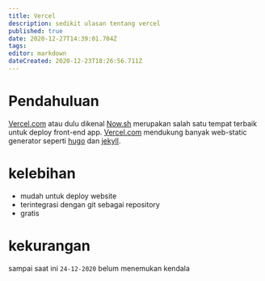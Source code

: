 ```yaml
---
title: Vercel
description: sedikit ulasan tentang vercel
published: true
date: 2020-12-27T14:39:01.704Z
tags: 
editor: markdown
dateCreated: 2020-12-23T18:26:56.711Z
---
```


# Pendahuluan
[Vercel.com](https://vercel.com) atau dulu dikenal [Now.sh](https://now.sh) merupakan salah satu tempat terbaik untuk deploy front-end app. [Vercel.com](https://vercel.com) mendukung banyak web-static generator seperti [hugo](https://gohugo.io) dan [jekyll](https://jekyllrb.com).
# kelebihan
- mudah untuk deploy website
- terintegrasi dengan git sebagai repository
- gratis
# kekurangan
sampai saat ini `24-12-2020` belum menemukan kendala